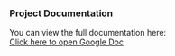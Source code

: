 ### Project Documentation
You can view the full documentation here:  
[Click here to open Google Doc](https://docs.google.com/document/d/1eVC8uJEWHhLEBpZxbIhLQaiBj1SMUSgegaTd3MN68sk/edit?tab=t.0#heading=h.y2995cnn5dwm)

